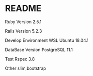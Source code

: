 # README

Ruby Version
2.5.1

Rails Version
5.2.3

Develop Environment
WSL Ubuntu 18.04.1

DataBase Version
PostgreSQL 11.1

Test
Rspec 3.8

Other
slim,bootstrap
